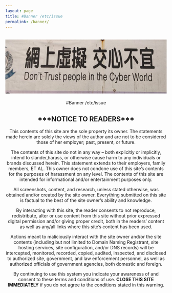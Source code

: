 ```yaml
---
layout: page
title: #Banner /etc/issue
permalink: /banner/
---
```


  <br>
  <center><img src="/images/donttrustcyber2.jpeg"></center>
  <height=200px>
    </br>
    <div style="text-align: center;">
  <center>#Banner /etc/issue</center>
       <div class="banner.md">
<article class="post detailed">
  <center><h1>***NOTICE TO READERS***</h1></center>

This contents of this site are the sole property its owner.  The statements made
herein are solely the views of the author and are not to be considered those of
her employer; past, present, or future.

The contents of this site do not in any way – both explicitly or implicitly,
intend to slander,harass, or otherwise cause harm to any individuals or
brands discussed herein.  This statement extends to their employers, family
members, ET AL.  This owner does not condone use of this site’s contents for
the purposes of harassment on any level.  The contents of this site are
intended for informational and/or   entertainment purposes only.

All screenshots, content, and research, unless stated otherwise, was obtained
and/or created by the site owner.  Everything submitted on this site is factual
to the best of the site owner’s ability and knowledge.

By interacting with this site, the reader consents to not reproduce, redistribute,
alter or use content from this site without prior expressed digital permission and/or
giving proper credit, both in the readers’ content as well as any/all links where
this site’s content has been used.

Actions meant to maliciously interact with the site owner and/or the site contents
(including but not limited to Domain Naming Registrant, site hosting services, site
configuration, and/or DNS records) will be intercepted, monitored, recorded, copied,
audited, inspected, and disclosed to authorized site, government, and law
enforcement personnel, as well as authorized officials of government
agencies, both domestic and foreign.

By continuing to use this system you indicate your awareness of and consent
to these terms and conditions of use. **CLOSE THIS SITE IMMEDIATELY** if you do not
agree to the conditions stated in this warning.

</div>
